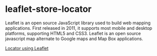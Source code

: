 # leaflet-store-locator

Leaflet is an open source JavaScript library used to build web mapping applications. First released in 2011, it supports most mobile and desktop platforms, supporting HTML5 and CSS3.
Leaflet is an open source javascript map alternate to Google maps and Map Box applications.


[Locator using Leaflet](https://github.com/Shashank-Paliwal/LeafLet-Project/main/locator.gif)
